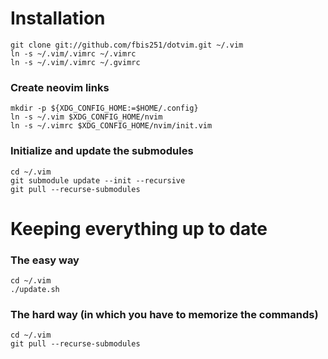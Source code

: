 # Installation
    git clone git://github.com/fbis251/dotvim.git ~/.vim
    ln -s ~/.vim/.vimrc ~/.vimrc
    ln -s ~/.vim/.vimrc ~/.gvimrc

### Create neovim links
    mkdir -p ${XDG_CONFIG_HOME:=$HOME/.config}
    ln -s ~/.vim $XDG_CONFIG_HOME/nvim
    ln -s ~/.vimrc $XDG_CONFIG_HOME/nvim/init.vim

### Initialize and update the submodules
    cd ~/.vim
    git submodule update --init --recursive
    git pull --recurse-submodules

# Keeping everything up to date
### The easy way
    cd ~/.vim
    ./update.sh

### The hard way (in which you have to memorize the commands)
    cd ~/.vim
    git pull --recurse-submodules
